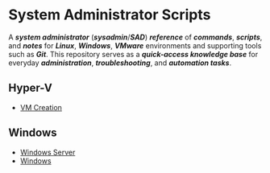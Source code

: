 # System Administrator Scripts

A **_system administrator_** (**_sysadmin_**/**_SAD_**) **_reference_** of **_commands_**, **_scripts_**, and **_notes_** for **_Linux_**, **_Windows_**, **_VMware_** environments and supporting tools such as **_Git_**. This repository serves as a **_quick-access knowledge base_** for everyday **_administration_**, **_troubleshooting_**, and **_automation tasks_**.

## Hyper-V

-   [VM Creation](Hyper-V/vm-creation.ps1)

## Windows

-   [Windows Server](Windows/windows-server.md)
-   [Windows](Windows/windows.md)